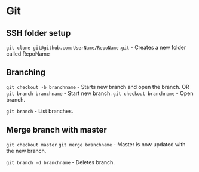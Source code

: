 # Git

## SSH folder setup
```git clone git@github.com:UserName/RepoName.git```  - Creates a new folder called RepoName

## Branching

```git checkout -b branchname```  - Starts new branch and open the branch.
OR
```git branch branchname``` - Start new branch.
```git checkout branchname``` - Open branch.

```git branch```  - List branches.

## Merge branch with master

```git checkout master```
```git merge branchname```  - Master is now updated with the new branch.

```git branch -d branchname```  - Deletes branch.

